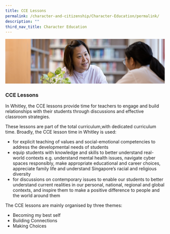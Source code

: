 ```yaml
---
title: CCE Lessons
permalink: /character-and-citizenship/Character-Education/permalink/
description: ""
third_nav_title: Character Education
---
```

![](/images/CCE.jpg)

### CCE Lessons

In Whitley, the CCE lessons provide time for teachers to engage and build relationships with their students through discussions and effective classroom strategies.

  

These lessons are part of the total curriculum,with dedicated curriculum time. Broadly, the CCE lesson time in Whitley is used:

*   for explicit teaching of values and social-emotional competencies to address the developmental needs of students
*   equip students with knowledge and skills to better understand real-world contexts e.g. understand mental health issues, navigate cyber spaces responsibly, make appropriate educational and career choices, appreciate family life and understand Singapore’s racial and religious diversity
*   for discussions on contemporary issues to enable our students to better understand current realities in our personal, national, regional and global contexts, and inspire them to make a positive difference to people and the world around them

  

The CCE lessons are mainly organised by three themes:

*   Becoming my best self
*   Building Connections
*   Making Choices